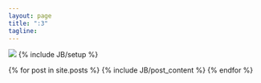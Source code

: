 ```yaml
---
layout: page
title: ":3"
tagline: 
---
```

<img src='http://gravatar.com/avatar/9503dcaf4671f85821bf7fc36897e16b?s=200'>
{% include JB/setup %}

{% for post in site.posts %}
{% include JB/post_content %}
{% endfor %}
